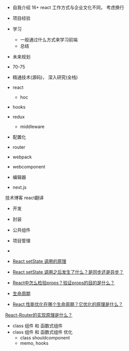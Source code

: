 - 自我介绍
16+
react
工作方式与企业文化不同， 考虑换行

- 项目经验
  
- 学习
  - 一般通过什么方式来学习前端
  - 总结
  
- 未来规划

- 70-75
- 精通技术(源码)， 深入研究(全栈)



- react
  - hoc
- hooks

- redux
  - middleware
- 配置化

- router
- webpack
- webcomponent
- 编辑器
- next.js


技术博客
react翻译

- 开发
- 封装
- 公共组件
- 项目管理

- 


- [React setState 调用的原理](https://juejin.cn/post/6941546135827775525#heading-30)
- [React setState 调用之后发生了什么？是同步还是异步？](https://juejin.cn/post/6941546135827775525#heading-31)
- [React中怎么检验props？验证props的目的是什么？](https://juejin.cn/post/6941546135827775525#heading-41)
- [生命周期]([React的生命周期有哪些？](https://juejin.cn/post/6941546135827775525#heading-43))
- [React 性能优化在哪个生命周期？它优化的原理是什么？](https://juejin.cn/post/6941546135827775525#heading-57)

[React-Router的实现原理是什么？](https://juejin.cn/post/6941546135827775525#heading-69)

- class 组件 和 函数式组件
- class 组件 和 函数式组件 优化
  - class  shouldcomponent
  - memo, hooks
